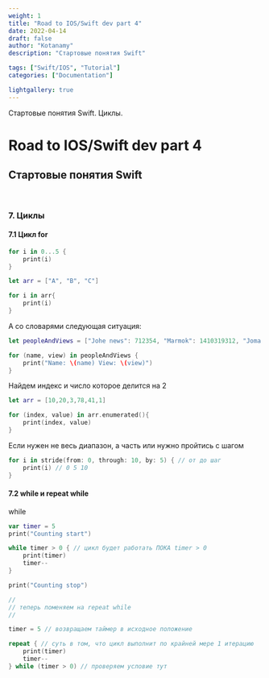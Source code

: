 ```yaml
---
weight: 1
title: "Road to IOS/Swift dev part 4"
date: 2022-04-14
draft: false
author: "Kotanamy"
description: "Стартовые понятия Swift"

tags: ["Swift/IOS", "Tutorial"]
categories: ["Documentation"]

lightgallery: true
---
```


Стартовые понятия Swift. Циклы.

<!--more-->

# Road to IOS/Swift dev part 4
## **Стартовые понятия Swift**

<br>

### 7. Циклы

#### 7.1 Цикл for

```Swift
for i in 0...5 {
    print(i)
}

let arr = ["A", "B", "C"]

for i in arr{
    print(i)
}
```

А со словарями следующая ситуация:

```Swift
let peopleAndViews = ["Johe news": 712354, "Marmok": 1410319312, "Joma tech": 5013001]

for (name, view) in peopleAndViews {
    print("Name: \(name) View: \(view)")
}
```

Найдем индекс и число которое делится на 2

```Swift
let arr = [10,20,3,78,41,1]

for (index, value) in arr.enumerated(){
    print(index, value)
}
```

Если нужен не весь диапазон, а часть или нужно пройтись с шагом
```Swift
for i in stride(from: 0, through: 10, by: 5) { // от до шаг
    print(i) // 0 5 10
}
```

#### 7.2 while и repeat while

while

```Swift
var timer = 5
print("Counting start")

while timer > 0 { // цикл будет работать ПОКА timer > 0
    print(timer)
    timer--
}

print("Counting stop")

//
// теперь поменяем на repeat while
//

timer = 5 // возвращаем таймер в исходное положение

repeat { // суть в том, что цикл выполнит по крайней мере 1 итерацию
    print(timer)
    timer--
} while (timer > 0) // проверяем условие тут
```